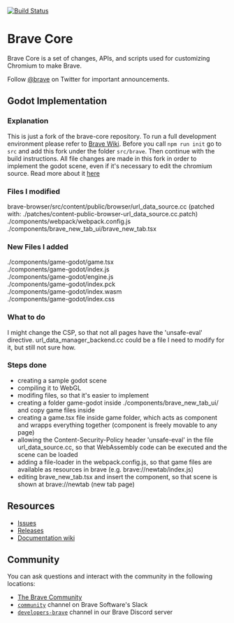 [![Build Status](https://travis-ci.org/brave/brave-core.svg?branch=master)](https://travis-ci.org/brave/brave-core)

# Brave Core

Brave Core is a set of changes, APIs, and scripts used for customizing Chromium to make Brave.

Follow [@brave](https://twitter.com/brave) on Twitter for important
announcements.

## Godot Implementation

### Explanation

This is just a fork of the brave-core repository. To run a full development environment please refer to [Brave Wiki](https://github.com/brave/brave-browser/wiki).
Before you call `npm run init` go to `src` and add this fork under the folder `src/brave`. Then continue with the build instructions.
All file changes are made in this fork in order to implement the godot scene, even if it's necessary to edit the chromium source.
Read more about it [here](https://github.com/brave/brave-browser/wiki/Patching-Chromium)

### Files I modified

brave-browser/src/content/public/browser/url_data_source.cc (patched with: ./patches/content-public-browser-url_data_source.cc.patch)  
./components/webpack/webpack.config.js  
./components/brave_new_tab_ui/brave_new_tab.tsx

### New Files I added

./components/game-godot/game.tsx  
./components/game-godot/index.js  
./components/game-godot/engine.js  
./components/game-godot/index.pck  
./components/game-godot/index.wasm  
./components/game-godot/index.css

### What to do

I might change the CSP, so that not all pages have the 'unsafe-eval' directive. url_data_manager_backend.cc could be a file I need to modify for it, but still not sure how.

### Steps done

- creating a sample godot scene
- compiling it to WebGL
- modifing files, so that it's easier to implement
- creating a folder game-godot inside ./components/brave_new_tab_ui/ and copy game files inside
- creating a game.tsx file inside game folder, which acts as component and wrapps everything together (component is freely movable to any page)
- allowing the Content-Security-Policy header 'unsafe-eval' in the file url_data_source.cc, so that WebAssembly code can be executed and the scene can be loaded
- adding a file-loader in the webpack.config.js, so that game files are available as resources in brave (e.g. brave://newtab/index.js)
- editing brave_new_tab.tsx and insert the component, so that scene is shown at brave://newtab (new tab page)

## Resources

- [Issues](https://github.com/brave/brave-browser/issues)
- [Releases](https://github.com/brave/brave-browser/releases)
- [Documentation wiki](https://github.com/brave/brave-browser/wiki)

## Community

You can ask questions and interact with the community in the following
locations:

- [The Brave Community](https://community.brave.com/)
- [`community`](https://bravesoftware.slack.com) channel on Brave Software's Slack
- [`developers-brave`](https://discord.gg/k57tYrS) channel in our Brave Discord server
